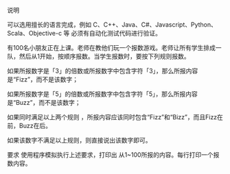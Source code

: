 说明

可以选用擅长的语言完成，例如 C、C++、Java、C#、Javascript、Python、Scala、Objective-c 等
必须有自动化测试代码进行验证。

有100名小朋友正在上课。老师在教他们玩一个报数游戏。老师让所有学生排成一队，然后从1开始，按顺序报数。当学生报数时，要按下列规则报数。

如果所报数字是「3」的倍数或所报数字中包含字符「3」，那么所报内容是“Fizz”，而不是该数字；

如果所报数字是「5」的倍数或所报数字中包含字符「5」，那么所报内容是“Buzz”，而不是该数字；

如果同时满足以上两个规则 ，所报内容应该同时包含“Fizz”和“Bizz”，而且Fizz在前，Buzz在后。

如果该数字不满足以上规则，则直接说出该数字即可。

要求
使用程序模拟执行上述要求，打印出 从1~100所报的内容。每行打印一个报数内容。
